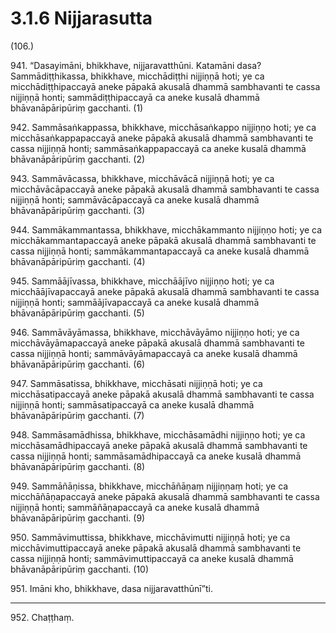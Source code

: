 

# 3.1.6 Nijjarasutta




(106.)

941\. “Dasayimāni, bhikkhave, nijjaravatthūni. Katamāni dasa? Sammādiṭṭhikassa, bhikkhave, micchādiṭṭhi nijjiṇṇā hoti; ye ca micchādiṭṭhipaccayā aneke pāpakā akusalā dhammā sambhavanti te cassa nijjiṇṇā honti; sammādiṭṭhipaccayā ca aneke kusalā dhammā bhāvanāpāripūriṃ gacchanti. (1)

942\. Sammāsaṅkappassa, bhikkhave, micchāsaṅkappo nijjiṇṇo hoti; ye ca micchāsaṅkappapaccayā aneke pāpakā akusalā dhammā sambhavanti te cassa nijjiṇṇā honti; sammāsaṅkappapaccayā ca aneke kusalā dhammā bhāvanāpāripūriṃ gacchanti. (2)

943\. Sammāvācassa, bhikkhave, micchāvācā nijjiṇṇā hoti; ye ca micchāvācāpaccayā aneke pāpakā akusalā dhammā sambhavanti te cassa nijjiṇṇā honti; sammāvācāpaccayā ca aneke kusalā dhammā bhāvanāpāripūriṃ gacchanti. (3)

944\. Sammākammantassa, bhikkhave, micchākammanto nijjiṇṇo hoti; ye ca micchākammantapaccayā aneke pāpakā akusalā dhammā sambhavanti te cassa nijjiṇṇā honti; sammākammantapaccayā ca aneke kusalā dhammā bhāvanāpāripūriṃ gacchanti. (4)

945\. Sammāājīvassa, bhikkhave, micchāājīvo nijjiṇṇo hoti; ye ca micchāājīvapaccayā aneke pāpakā akusalā dhammā sambhavanti te cassa nijjiṇṇā honti; sammāājīvapaccayā ca aneke kusalā dhammā bhāvanāpāripūriṃ gacchanti. (5)

946\. Sammāvāyāmassa, bhikkhave, micchāvāyāmo nijjiṇṇo hoti; ye ca micchāvāyāmapaccayā aneke pāpakā akusalā dhammā sambhavanti te cassa nijjiṇṇā honti; sammāvāyāmapaccayā ca aneke kusalā dhammā bhāvanāpāripūriṃ gacchanti. (6)

947\. Sammāsatissa, bhikkhave, micchāsati nijjiṇṇā hoti; ye ca micchāsatipaccayā aneke pāpakā akusalā dhammā sambhavanti te cassa nijjiṇṇā honti; sammāsatipaccayā ca aneke kusalā dhammā bhāvanāpāripūriṃ gacchanti. (7)

948\. Sammāsamādhissa, bhikkhave, micchāsamādhi nijjiṇṇo hoti; ye ca micchāsamādhipaccayā aneke pāpakā akusalā dhammā sambhavanti te cassa nijjiṇṇā honti; sammāsamādhipaccayā ca aneke kusalā dhammā bhāvanāpāripūriṃ gacchanti. (8)

949\. Sammāñāṇissa, bhikkhave, micchāñāṇaṃ nijjiṇṇaṃ hoti; ye ca micchāñāṇapaccayā aneke pāpakā akusalā dhammā sambhavanti te cassa nijjiṇṇā honti; sammāñāṇapaccayā ca aneke kusalā dhammā bhāvanāpāripūriṃ gacchanti. (9)

950\. Sammāvimuttissa, bhikkhave, micchāvimutti nijjiṇṇā hoti; ye ca micchāvimuttipaccayā aneke pāpakā akusalā dhammā sambhavanti te cassa nijjiṇṇā honti; sammāvimuttipaccayā ca aneke kusalā dhammā bhāvanāpāripūriṃ gacchanti. (10)

951\. Imāni kho, bhikkhave, dasa nijjaravatthūnī”ti.

---

952\. Chaṭṭhaṃ.





